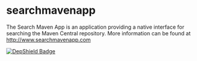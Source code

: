searchmavenapp
==============

The Search Maven App is an application providing a native interface for searching the Maven Central repository. More information can be found at http://www.searchmavenapp.com

[![DepShield Badge](https://depshield.sonatype.org/badges/michaelmworthington/searchmavenapp/depshield.svg)](https://depshield.github.io)
